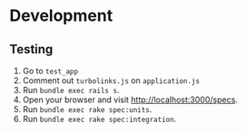 # Development

## Testing

1. Go to `test_app`
1. Comment out `turbolinks.js` on `application.js`
1. Run `bundle exec rails s`.
1. Open your browser and visit [http://localhost:3000/specs](http://localhost:3000/specs).
1. Run `bundle exec rake spec:units`.
1. Run `bundle exec rake spec:integration`.
